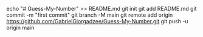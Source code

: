 echo "# Guess-My-Number" >> README.md
git init
git add README.md
git commit -m "first commit"
git branch -M main
git remote add origin https://github.com/GabrielGiorgadzee/Guess-My-Number.git
git push -u origin main
